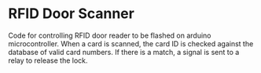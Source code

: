 # RFID Door Scanner
Code for controlling RFID door reader to be flashed on arduino microcontroller. When a card is scanned, the card ID is checked against the database of valid card numbers. If there is a match, a signal is sent to a relay to release the lock.
